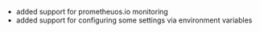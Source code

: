 * added support for prometheuos.io monitoring
* added support for configuring some settings via environment variables